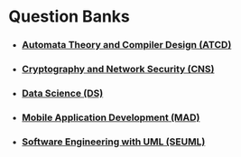 # Question Banks

- ### [Automata Theory and Compiler Design (ATCD)](./question-banks/automata-theory-and-compiler-design)

- ### [Cryptography and Network Security (CNS)](./question-banks/cryptography-and-network-security)

- ### [Data Science (DS)](./question-banks/data-science)

- ### [Mobile Application Development (MAD)](./question-banks/mobile-applicarion-development)

- ### [Software Engineering with UML (SEUML)](./question-banks/software-engineering-with-uml)
